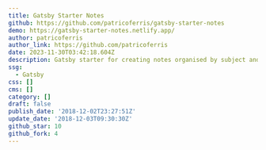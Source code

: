 ```yaml
---
title: Gatsby Starter Notes
github: https://github.com/patricoferris/gatsby-starter-notes
demo: https://gatsby-starter-notes.netlify.app/
author: patricoferris
author_link: https://github.com/patricoferris
date: 2023-11-30T03:42:18.604Z
description: Gatsby starter for creating notes organised by subject and topic
ssg:
  - Gatsby
css: []
cms: []
category: []
draft: false
publish_date: '2018-12-02T23:27:51Z'
update_date: '2018-12-03T09:30:30Z'
github_star: 10
github_fork: 4
---
```


